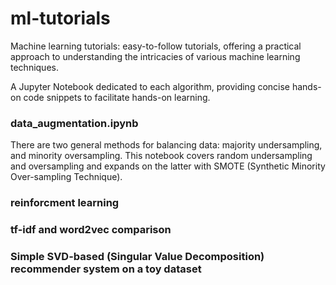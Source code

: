 # ml-tutorials
Machine learning tutorials: easy-to-follow tutorials, offering a practical approach to understanding the intricacies of various machine learning techniques.

A Jupyter Notebook dedicated to each algorithm, providing concise hands-on code snippets to facilitate hands-on learning.

### data_augmentation.ipynb
There are two general methods for balancing data: majority undersampling, and minority oversampling. This notebook covers random undersampling and oversampling and expands on the latter with SMOTE (Synthetic Minority Over-sampling Technique).
### reinforcment learning

### tf-idf and word2vec comparison

### Simple SVD-based (Singular Value Decomposition) recommender system on a toy dataset

